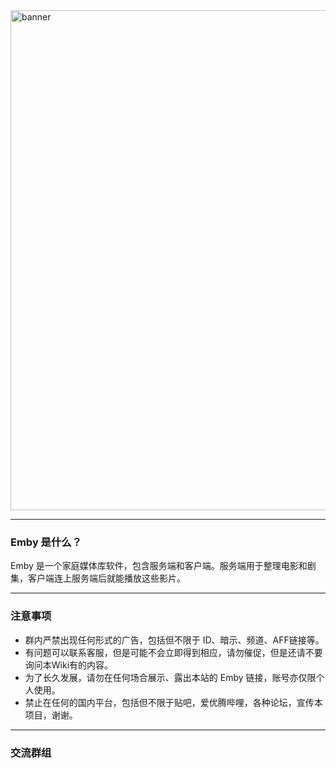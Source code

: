 <img src="https://i.postimg.cc/fLkQdNTH/0-3.png" width = "1000" height = "800" alt="banner" align = "center" />

---

### Emby 是什么？
Emby 是一个家庭媒体库软件，包含服务端和客户端。服务端用于整理电影和剧集，客户端连上服务端后就能播放这些影片。

---

### 注意事项
- 群内严禁出现任何形式的广告，包括但不限于 ID、暗示、频道、AFF链接等。
- 有问题可以联系客服，但是可能不会立即得到相应，请勿催促，但是还请不要询问本Wiki有的内容。
- 为了长久发展，请勿在任何场合展示、露出本站的 Emby 链接，账号亦仅限个人使用。
- 禁止在任何的国内平台，包括但不限于贴吧，爱优腾哔哩，各种论坛，宣传本项目，谢谢。

---

### 交流群组